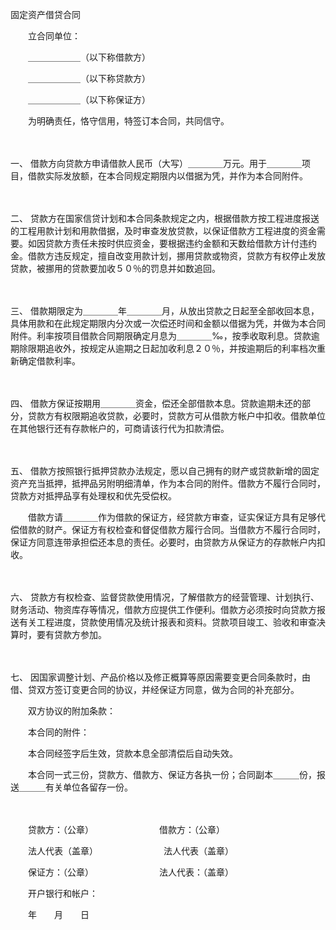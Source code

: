 



固定资产借贷合同



 

　　立合同单位：

　　＿＿＿＿＿＿（以下称借款方）

　　＿＿＿＿＿＿（以下称贷款方）

　　＿＿＿＿＿＿（以下称保证方）

　　为明确责任，恪守信用，特签订本合同，共同信守。

　　

一、
借款方向贷款方申请借款人民币（大写）＿＿＿＿万元。用于＿＿＿＿项目，借款实际发放额，在本合同规定期限内以借据为凭，并作为本合同附件。

　　

二、
贷款方在国家信贷计划和本合同条款规定之内，根据借款方按工程进度报送的工程用款计划和用款借据，及时审查发放贷款，以保证借款方工程进度的资金需要。如因贷款方责任未按时供应资金，要根据违约金额和天数给借款方计付违约金。借款方违反规定，擅自改变用款计划，挪用贷款或物资，贷款方有权停止发放贷款，被挪用的贷款要加收５０％的罚息并如数追回。

　　

三、
借款期限定为＿＿＿＿年＿＿＿＿月，从放出贷款之日起至全部收回本息，具体用款和在此规定期限内分次或一次偿还时间和金额以借据为凭，并做为本合同附件。利率按项目借款合同期限确定月息为＿＿＿＿‰，按季收取利息。贷款逾期除限期追收外，按规定从逾期之日起加收利息２０％，并按逾期后的利率档次重新确定借款利率。

　　

四、
借款方保证按期用＿＿＿＿资金，偿还全部借款本息。贷款逾期未还的部分，贷款方有权限期追收贷款，必要时，贷款方可从借款方帐户中扣收。借款单位在其他银行还有存款帐户的，可商请该行代为扣款清偿。

　　

五、
借款方按照银行抵押贷款办法规定，愿以自己拥有的财产或贷款新增的固定资产充当抵押，抵押品另附明细清单，作为本合同的附件。借款方不履行合同时，贷款方对抵押品享有处理权和优先受偿权。

　　借款方请＿＿＿＿作为借款的保证方，经贷款方审查，证实保证方具有足够代偿借款的财产。保证方有权检查和督促借款方履行合同。当借款方不履行合同时，保证方同意连带承担偿还本息的责任。必要时，由贷款方从保证方的存款帐户内扣收。

　　

六、
贷款方有权检查、监督贷款使用情况，了解借款方的经营管理、计划执行、财务活动、物资库存等情况，借款方应提供工作便利。借款方必须按时向贷款方报送有关工程进度，贷款使用情况及统计报表和资料。贷款项目竣工、验收和审查决算时，要有贷款方参加。

　　

七、
因国家调整计划、产品价格以及修正概算等原因需要变更合同条款时，由借、贷双方签订变更合同的协议，并经保证方同意，做为合同的补充部分。

　　双方协议的附加条款：

　　本合同的附件：

　　本合同经签字后生效，贷款本息全部清偿后自动失效。

　　本合同一式三份，贷款方、借款方、保证方各执一份；合同副本＿＿＿份，报送＿＿＿有关单位各留存一份。

　　

　　贷款方：（公章）　　　　　　　　借款方：（公章）

　　法人代表（盖章）　　　　　　　　法人代表（盖章）

　　保证方：（公章）　　　　　　　　法人代表：（盖章）

　　开户银行和帐户：　　　　　　　　　　　　　　　　　　　　　　　　　　　

　　年　　月　　日
